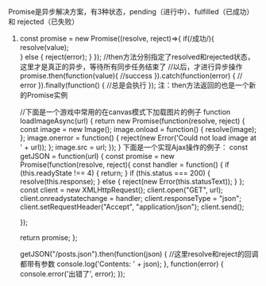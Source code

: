 
Promise是异步解决方案，有3种状态，pending（进行中）、fulfilled（已成功）和 rejected（已失败）

1. 	const promise = new Promise((resolve, reject)=>{
		if(/成功/){
			resolve(value);			
		} else {
			reject(error);
		}
	});
	 //then方法分别指定了resolved和rejected状态，这里才是真正的异步，等待所有同步任务结束了
	 //以后，才进行异步操作
	promise.then(function(value){ 
		//success
	}).catch(function(error) {
		// error
	}).finally(function() {
		//总是会执行
	});
	注：then方法返回的也是一个新的Promise实例


	//下面是一个游戏中常用的在canvas模式下加载图片的例子
	function loadImageAsync(url) {
		return new Promise(function(resolve, reject) {
		    const image = new Image();
		    image.onload = function() {
		      	resolve(image);
		    };
		    image.onerror = function() {
		      	reject(new Error('Could not load image at ' + url));
		    };
		    image.src = url;
		});
	}
	下面是一个实现Ajax操作的例子：
	const getJSON = function(url) {
	const promise = new Promise(function(resolve, reject){
	const handler = function() {
	      if (this.readyState !== 4) {
	        return;
	      }
	      if (this.status === 200) {
	        resolve(this.response);
	      } else {
	        reject(new Error(this.statusText));
	      }
	    };
	    const client = new XMLHttpRequest();
	    client.open("GET", url);
	    client.onreadystatechange = handler;
	    client.responseType = "json";
	    client.setRequestHeader("Accept", "application/json");
	    client.send();

	  });

	  return promise;
	};

	getJSON("/posts.json").then(function(json) { //这里resolve和reject的回调都带有参数
	  console.log('Contents: ' + json);
	}, function(error) {
	  console.error('出错了', error);
	});
